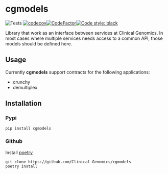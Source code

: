 # cgmodels

![Tests][tests-badge] [![codecov][codecov-badge]][codecov-url][![CodeFactor][codefactor-badge]][codefactor-url][![Code style: black][black-badge]][black-url]

Library that work as an interface between services at Clinical Genomics. 
In most cases where multiple services needs access to a common API, those models should be defined here.

## Usage

Currently **cgmodels** support contracts for the following applications:

- crunchy
- demultiplex

## Installation

### Pypi

```
pip install cgmodels
```

### Github

Install [poetry][poetry]

```
git clone https://github.com/Clinical-Genomics/cgmodels
poetry install 
```


[black-badge]: https://img.shields.io/badge/code%20style-black-000000.svg
[black-url]: https://github.com/psf/black 
[codefactor-badge]: https://www.codefactor.io/repository/github/clinical-genomics/cgmodels/badge
[codefactor-url]: https://www.codefactor.io/repository/github/clinical-genomics/cgmodels
[tests-badge]: https://github.com/Clinical-Genomics/cgmodels/workflows/Tests/badge.svg
[codecov-badge]: https://codecov.io/gh/Clinical-Genomics/cgmodels/branch/main/graph/badge.svg?token=MA62EOQTX7
[codecov-url]: https://codecov.io/gh/Clinical-Genomics/cgmodels
[poetry]: https://python-poetry.org/docs/#installation